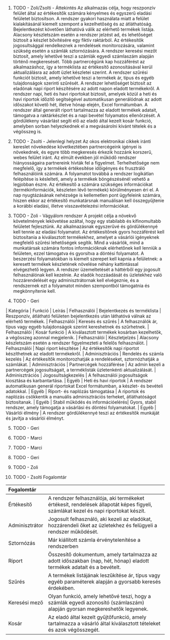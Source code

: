 1. TODO - Zoli/Zsolti - Áttekintés
Az alkalmazás célja, hogy reszponzív felület által az értékesítők számára kényelmes és egyszerű eladási felületet biztosítson.
A rendszer gyakori használata miatt a felület kialakításánál kiemelt szempont a kezelhetőség és az átláthatóság.
Bejelentkezést követően láthatóvá válik az elérhető termékek listája.
Alacsony készletszám esetén a rendszer jelzést ad, és lehetőséget biztosít a készlet bővítésére egy fiktív raktárból.
Az értékesítők jogosultsággal rendelkeznek a rendelések monitorozására, valamint szükség esetén a számlák sztornózására.
A rendszer keresési mezőt biztosít, amely lehetővé teszi a számlák egyedi számlaszám alapján történő megkeresését.
Több partnercégünk kap hozzáférést az alkalmazáshoz, így a terméklista az értékesítő azonosításával kerül aktualizálásra az adott üzlet készletei szerint.
A rendszer szűrési funkciót biztosít, amely lehetővé teszi a termékek ár, típus és egyéb tulajdonságok szerinti szűrését.
A rendszer lehetőséget biztosít az eladónak napi riport készítésére az adott napon eladott termékekről.
A rendszer napi, heti és havi riportokat biztosít, amelyek közül a heti és havi riportok időzítő segítségével automatikusan generálódnak az adott időszakot követő hét, illetve hónap elején, Excel formátumban.
A rendszer által generált riport tartalmazza az eladott termékek adatait, támogatva a raktárkészlet és a napi bevétel folyamatos ellenőrzését.
A gördülékeny vásárlást segíti elő az eladó által kezelt kosár funkció, amelyben sorban helyezkednek el a megvásárolni kívánt tételek és a végösszeg is.

2. TODO - Zsolti - Jelenlegi helyzet
Az okos elektronikai cikkek iránti kereslet növekedése következtében partnercégeink igényei is növekednek, és egyre több megkeresés érkezik hozzánk korszerű, webes felület iránt.
Az elmúlt években jól működő rendszer hiányosságaira partnereink hívták fel a figyelmet.
Terhelhetősége nem megfelelő, így a termékek értékesítése időigényes és frusztráló felhasználóink számára.
A folyamatot továbbá a rendszer logikátlan felépítése is késlelteti, amely a termékek böngészésénél vehető a legjobban észre.
Az értékesítő a számára szükséges információkat (termékinformációk, készleten lévő termékek) körülményesen éri el.
A nap nyugtázásának nehézsége is kellemetlen pont ügyfeleink számára, hiszen ekkor az értékesítő munkatársnak manuálisan kell összegyűjtenie a korábbi eladási, illetve visszavételezési információkat.

3. TODO - Zoli - Vágyálom rendszer
A projekt célja a növekvő követelmények lekövetése azáltal, hogy egy stabilabb és kifinomultabb felületet fejlesztünk.
Az alkalmazásnak egyszerűvé és gördülékennyé kell tennie az eladási folyamatot.
Az értékesítőnek gyors hozzáférést kell biztosítania a kiválasztott termékekhez, amelyet a vásárlói igényeknek megfelelő szűrési lehetőségek segítik.
Mind a vásárlók, mind a munkatársak számára fontos információknak elérhetőnek kell lenniük a felületen, ezzel támogatva és gyorsítva a döntési folyamatot.
A beszerzési folyamatokban is kiemelt szerepet kell kapnia a felületnek: a keresett termékek készletének növelése néhány kattintással elvégezhető legyen.
A rendszer üzemeltetését a háttérből egy jogosult felhasználónak kell kezelnie.
Az eladók hozzáadását és üzletekhez való hozzárendelését egy adminisztrátornak kell elvégeznie, és a rendszernek ezt a folyamatot minden szempontból támogatnia és megkönnyítenie kell.

4. TODO - Geri

| Kategória        | Funkció                           | Leírás 
| Felhasználói     | Bejelentkezés és terméklista      | Reszponzív, átlátható felületen bejelentkezés után láthatóvá válnak az elérhető termékek. 
| Felhasználói     | Keresés és szűrés                 | A felhasználók ár, típus vagy egyéb tulajdonságok szerint kereshetnek és szűrhetnek. 
| Felhasználói     | Kosár funkció                     | A kiválasztott termékek kosárban kezelhetők, a végösszeg azonnal megjelenik. 
| Felhasználói     | Készletjelzés                     | Alacsony készletszám esetén a rendszer figyelmezteti a felelős felhasználót. 
| Felhasználói     | Napi riport készítése             | Az értékesítők napi riportot készíthetnek az eladott termékekről. 
| Adminisztrációs  | Rendelés és számla kezelés        | Az értékesítők monitorozhatják a rendeléseket, sztornózhatják a számlákat. 
| Adminisztrációs  | Partnercégek hozzáférése          | Az admin kezeli a partnercégek jogosultságait, a terméklisták üzletenkénti aktualizálását. 
| Adminisztrációs  | Jogosultságkezelés                | A felhasználói jogosultságok kiosztása és karbantartása. 
| Egyéb            | Heti és havi riportok             | A rendszer automatikusan generál riportokat Excel formátumban, a készlet- és bevételi adatokkal. 
| Egyéb            | Riport- és naplózás támogatása    | A riportok és naplózás csökkentik a manuális adminisztrációs terheket, átláthatóságot biztosítanak. 
| Egyéb            | Stabil működés és információelérés| Gyors, stabil rendszer, amely támogatja a vásárlási és döntési folyamatokat. 
| Egyéb            | Vásárlói élmény                   | A rendszer gördülékennyé teszi az értékesítők munkáját és javítja a vásárlói élményt. 

5. TODO - Geri


6. TODO - Marci









7. TODO - Marci









8. TODO - Geri









9. TODO - Zoli









10. TODO - Zsolti Fogalomtár

| Fogalomtár     |                                                                                                                                     |
|:---------------|:------------------------------------------------------------------------------------------------------------------------------------|
| Értékesítő     | A rendszer felhasználója, aki termékeket értékesít, rendelések állapotát képes figyeli, számlákat kezel és napi riportokat készít.  |
| Adminisztrátor | Jogosult felhasználó, aki kezeli az eladókat, hozzárendeli őket az üzletekhez és felügyeli a rendszer működését.                    |
| Sztornózás     | Már kiállított számla érvénytelenítése a rendszerben                                                                                |
| Riport         | Összesítő dokumentum, amely tartalmazza az adott időszakban (nap, hét, hónap) eladott termékek adatait és a bevételt.               |
| Szűrés         | A termékek listájának leszűkítése ár, típus vagy egyéb paraméterek alapján a gyorsabb keresés érdekében.                            |
| Keresési mező  | Olyan funkció, amely lehetővé teszi, hogy a számlák egyedi azonosító (számlaszám) alapján gyorsan megkereshetők legyenek.           |
| Kosár          | Az eladó által kezelt gyűjtőfunkció, amely tartalmazza a vásárló által kiválasztott tételeket és azok végösszegét.                  |
